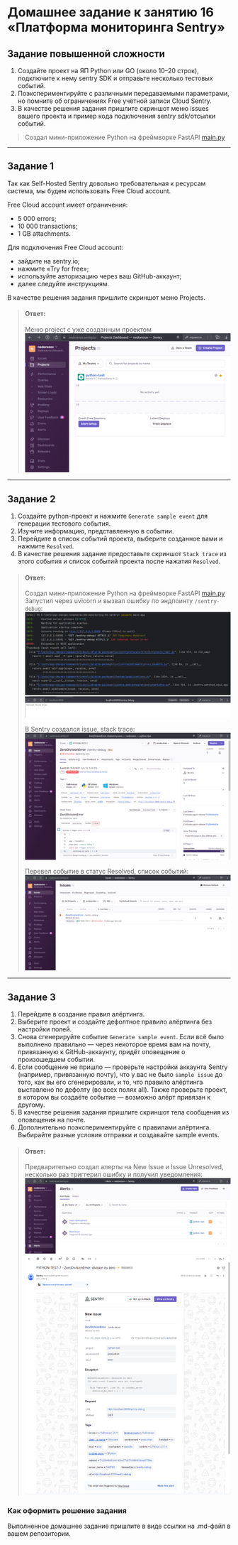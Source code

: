 # Домашнее задание к занятию 16 «Платформа мониторинга Sentry»


## Задание повышенной сложности

1. Создайте проект на ЯП Python или GO (около 10–20 строк), подключите к нему sentry SDK и отправьте несколько тестовых событий.
2. Поэкспериментируйте с различными передаваемыми параметрами, но помните об ограничениях Free учётной записи Cloud Sentry.
3. В качестве решения задания пришлите скриншот меню issues вашего проекта и пример кода подключения sentry sdk/отсылки событий.


> Создал мини-приложение Python на фреймворке FastAPI [main.py](main.py)

---
## Задание 1

Так как Self-Hosted Sentry довольно требовательная к ресурсам система, мы будем использовать Free Сloud account.

Free Cloud account имеет ограничения:

- 5 000 errors;
- 10 000 transactions;
- 1 GB attachments.

Для подключения Free Cloud account:

- зайдите на sentry.io;
- нажмите «Try for free»;
- используйте авторизацию через ваш GitHub-аккаунт;
- далее следуйте инструкциям.

В качестве решения задания пришлите скриншот меню Projects.

> #### Ответ:
> Меню project с уже созданным проектом
> ![](img/01.png)


---

## Задание 2

1. Создайте python-проект и нажмите `Generate sample event` для генерации тестового события.
2. Изучите информацию, представленную в событии.
3. Перейдите в список событий проекта, выберите созданное вами и нажмите `Resolved`.
4. В качестве решения задание предоставьте скриншот `Stack trace` из этого события и список событий проекта после нажатия `Resolved`.

> #### Ответ:
> Создал мини-приложение Python на фреймворке FastAPI [main.py](main.py)
> Запустил через uvicorn и вызвал ошибку по эндпоинту `/sentry-debug`:
> ![](img/05.png)
> ![](img/06.png)
> 
> В Sentry создался issue, stack trace:
> ![](img/02.png)
> 
> Перевел событие в статус Resolved, список событий:
> ![](img/03.png)

---

## Задание 3

1. Перейдите в создание правил алёртинга.
2. Выберите проект и создайте дефолтное правило алёртинга без настройки полей.
3. Снова сгенерируйте событие `Generate sample event`.
Если всё было выполнено правильно — через некоторое время вам на почту, привязанную к GitHub-аккаунту, придёт оповещение о произошедшем событии.
4. Если сообщение не пришло — проверьте настройки аккаунта Sentry (например, привязанную почту), что у вас не было 
`sample issue` до того, как вы его сгенерировали, и то, что правило алёртинга выставлено по дефолту (во всех полях all).
Также проверьте проект, в котором вы создаёте событие — возможно алёрт привязан к другому.
5. В качестве решения задания пришлите скриншот тела сообщения из оповещения на почте.
6. Дополнительно поэкспериментируйте с правилами алёртинга. Выбирайте разные условия отправки и создавайте sample events. 

> #### Ответ:
> 
> Предварительно создал алерты на New Issue и Issue Unresolved, несколько раз триггерил ошибку и получил уведомления: 
> ![](img/07.png)
> ![](img/04.png)


### Как оформить решение задания

Выполненное домашнее задание пришлите в виде ссылки на .md-файл в вашем репозитории.
